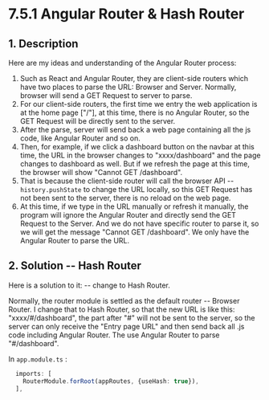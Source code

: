 # 7.5.1 Angular Router & Hash Router

## 1. Description

Here are my ideas and understanding of the Angular Router process:

1. Such as React and Angular Router, they are client-side routers which have two places to parse the URL: Browser and Server. Normally, browser will send a GET Request to server to parse.
2. For our client-side routers, the first time we entry the web application is at the home page \["/"\], at this time, there is no Angular Router, so the GET Request will be directly sent to the server.
3. After the parse, server will send back a web page containing all the js code, like Angular Router and so on.
4. Then, for example, if we click a dashboard button on the navbar at this time, the URL in the browser changes to "xxxx/dashboard" and the page changes to dashboard as well. But if we refresh the page at this time, the browser will show "Cannot GET /dashboard".
5. That is because the client-side router will call the browser API -- `history.pushState` to change the URL locally, so this GET Request has not been sent to the server, there is no reload on the web page.
6. At this time, if we type in the URL manually or refresh it manually, the program will ignore the Angular Router and directly send the GET Request to the Server. And we do not have specific router to parse it, so we will get the message "Cannot GET  /dashboard". We only have the Angular Router to parse the URL.

## 2. Solution -- Hash Router

Here is a solution to it: -- change to Hash Router.

Normally, the router module is settled as the default router -- Browser Router. I change that to Hash Router, so that the new URL is like this: "xxxx/\#/dashboard", the part after "\#" will not be sent to the server, so the server can only receive the "Entry page URL" and then send back all .js code including Angular Router. The use Angular Router to parse "\#/dashboard".

In `app.module.ts` :

```typescript
  imports: [
    RouterModule.forRoot(appRoutes, {useHash: true}),
  ],
```

